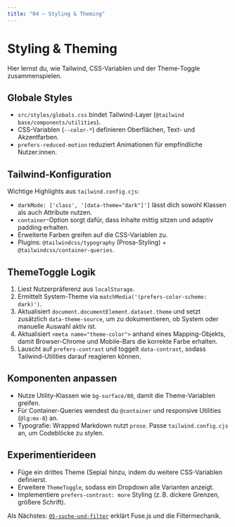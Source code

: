 ```yaml
---
title: "04 – Styling & Theming"
---
```


# Styling & Theming

Hier lernst du, wie Tailwind, CSS-Variablen und der Theme-Toggle zusammenspielen.

## Globale Styles

- `src/styles/globals.css` bindet Tailwind-Layer (`@tailwind base/components/utilities`).
- CSS-Variablen (`--color-*`) definieren Oberflächen, Text- und Akzentfarben.
- `prefers-reduced-motion` reduziert Animationen für empfindliche Nutzer:innen.

## Tailwind-Konfiguration

Wichtige Highlights aus `tailwind.config.cjs`:

- `darkMode: ['class', '[data-theme="dark"]']` lässt dich sowohl Klassen als auch Attribute nutzen.
- `container`-Option sorgt dafür, dass Inhalte mittig sitzen und adaptiv padding erhalten.
- Erweiterte Farben greifen auf die CSS-Variablen zu.
- Plugins: `@tailwindcss/typography` (Prosa-Styling) + `@tailwindcss/container-queries`.

## ThemeToggle Logik

1. Liest Nutzerpräferenz aus `localStorage`.
2. Ermittelt System-Theme via `matchMedia('(prefers-color-scheme: dark)')`.
3. Aktualisiert `document.documentElement.dataset.theme` und setzt zusätzlich `data-theme-source`, um zu dokumentieren, ob System oder manuelle Auswahl aktiv ist.
4. Aktualisiert `<meta name="theme-color">` anhand eines Mapping-Objekts, damit Browser-Chrome und Mobile-Bars die korrekte Farbe erhalten.
5. Lauscht auf `prefers-contrast` und toggelt `data-contrast`, sodass Tailwind-Utilities darauf reagieren können.

## Komponenten anpassen

- Nutze Utility-Klassen wie `bg-surface/80`, damit die Theme-Variablen greifen.
- Für Container-Queries wendest du `@container` und responsive Utilities (`@lg:mx-8`) an.
- Typografie: Wrapped Markdown nutzt `prose`. Passe `tailwind.config.cjs` an, um Codeblöcke zu stylen.

## Experimentierideen

- Füge ein drittes Theme (Sepia) hinzu, indem du weitere CSS-Variablen definierst.
- Erweitere `ThemeToggle`, sodass ein Dropdown alle Varianten anzeigt.
- Implementiere `prefers-contrast: more` Styling (z. B. dickere Grenzen, größere Schrift).

Als Nächstes: [`05-suche-und-filter`](./05-suche-und-filter) erklärt Fuse.js und die Filtermechanik.
